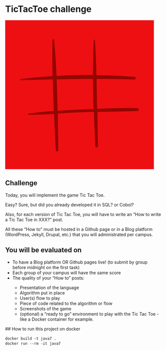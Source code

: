 # TicTacToe challenge

![](/images/tic.gif)

## Challenge

<p>Today, you will implement the game Tic Tac Toe.</p>

<p>Easy? Sure, but did you already developed it in SQL? or Cobol?</p>

<p>Also, for each version of Tic Tac Toe, you will have to write an “How to write a Tic Tac Toe in XXX?” post.</p>

<p>All these “How to” must be hosted in a Github page or in a Blog platform (WordPress, Jekyll, Drupal, etc.) that you will administrated per campus.</p>

## You will be evaluated on
<ul>
    <li>To have a Blog platform OR Github pages live! (to submit by group before midnight on the first task)</li>
    <li>Each group of your campus will have the same score</li>
    <li>The quality of your “How to” posts:</li>
        <ul>
            <li>Presentation of the language</li>
            <li>Algorithm put in place</li>
            <li>User(s) flow to play</li>
            <li>Piece of code related to the algorithm or flow</li>
            <li>Screenshots of the game</li>
            <li>(optional) a “ready to go” environment to play with the Tic Tac Toe - like a Docker container for example.</li>
        </ul>
</ul>
## How to run this project on docker

```
docker build -t java7 .
docker run --rm -it java7
```